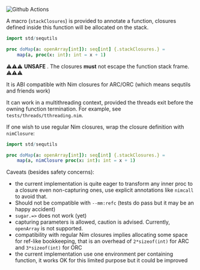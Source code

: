 ![Github Actions](https://github.com/guibar64/stackclosures/workflows/Github%20Actions/badge.svg)

A macro (`stackClosures`) is provided to annotate a function, closures defined inside this function will be allocated on the stack.


```nim
import std/sequtils

proc doMap(a: openArray[int]): seq[int] {.stackClosures.} =
	map(a, proc(x: int): int = x + 1)
```

⚠⚠⚠ **UNSAFE** . The closures **must** not escape the function stack frame. ⚠⚠⚠

It is ABI compatible with Nim closures for ARC/ORC (which means sequtils and friends work)

It can work in a multithreading context, provided the threads exit before the owning function termination. For example, see `tests/threads/tthreading.nim`.

If one wish to use regular Nim closures, wrap the closure definition with
`nimClosure`:
```nim
import std/sequtils

proc doMap(a: openArray[int]): seq[int] {.stackClosures.} =
	map(a, nimClosure proc(x: int): int = x + 1)
```



Caveats (besides safety concerns):
- the current implementation is quite eager to transform any inner proc to a closure even non-capturing ones, use explicit annotations like `nimcall` to avoid that.
- Should not be compatible with `--mm:refc` (tests do pass but it may be an happy accident)
- `sugar.=>` does not work (yet)
- capturing parameters is allowed, caution is advised. Currently, `openArray` is not supported.
- compatibility with regular Nim closures implies allocating some space for ref-like bookkeeping, that is an overhead of `2*sizeof(int)`
	for ARC and `3*sizeof(int)` for ORC
- the current implementation use one environment per containing function, it works OK for this limited purpose but it could be improved